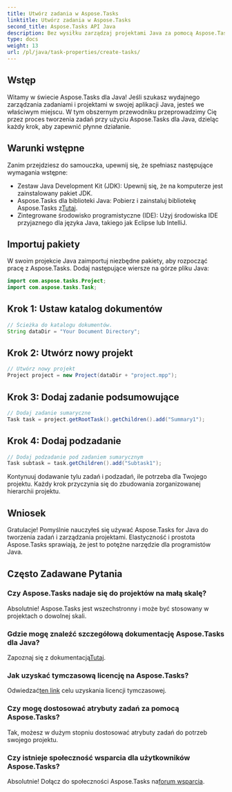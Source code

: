 ```yaml
---
title: Utwórz zadania w Aspose.Tasks
linktitle: Utwórz zadania w Aspose.Tasks
second_title: Aspose.Tasks API Java
description: Bez wysiłku zarządzaj projektami Java za pomocą Aspose.Tasks. Twórz zadania, podzadania i nie tylko. Postępuj zgodnie z naszym przewodnikiem krok po kroku, aby bezproblemowo zarządzać projektami.
type: docs
weight: 13
url: /pl/java/task-properties/create-tasks/
---
```

## Wstęp
Witamy w świecie Aspose.Tasks dla Java! Jeśli szukasz wydajnego zarządzania zadaniami i projektami w swojej aplikacji Java, jesteś we właściwym miejscu. W tym obszernym przewodniku przeprowadzimy Cię przez proces tworzenia zadań przy użyciu Aspose.Tasks dla Java, dzieląc każdy krok, aby zapewnić płynne działanie.
## Warunki wstępne
Zanim przejdziesz do samouczka, upewnij się, że spełniasz następujące wymagania wstępne:
- Zestaw Java Development Kit (JDK): Upewnij się, że na komputerze jest zainstalowany pakiet JDK.
-  Aspose.Tasks dla biblioteki Java: Pobierz i zainstaluj bibliotekę Aspose.Tasks z[Tutaj](https://releases.aspose.com/tasks/java/).
- Zintegrowane środowisko programistyczne (IDE): Użyj środowiska IDE przyjaznego dla języka Java, takiego jak Eclipse lub IntelliJ.
## Importuj pakiety
W swoim projekcie Java zaimportuj niezbędne pakiety, aby rozpocząć pracę z Aspose.Tasks. Dodaj następujące wiersze na górze pliku Java:
```java
import com.aspose.tasks.Project;
import com.aspose.tasks.Task;
```
## Krok 1: Ustaw katalog dokumentów
```java
// Ścieżka do katalogu dokumentów.
String dataDir = "Your Document Directory";
```
## Krok 2: Utwórz nowy projekt
```java
// Utwórz nowy projekt
Project project = new Project(dataDir + "project.mpp");
```
## Krok 3: Dodaj zadanie podsumowujące
```java
// Dodaj zadanie sumaryczne
Task task = project.getRootTask().getChildren().add("Summary1");
```
## Krok 4: Dodaj podzadanie
```java
// Dodaj podzadanie pod zadaniem sumarycznym
Task subtask = task.getChildren().add("Subtask1");
```
Kontynuuj dodawanie tylu zadań i podzadań, ile potrzeba dla Twojego projektu. Każdy krok przyczynia się do zbudowania zorganizowanej hierarchii projektu.
## Wniosek
Gratulacje! Pomyślnie nauczyłeś się używać Aspose.Tasks for Java do tworzenia zadań i zarządzania projektami. Elastyczność i prostota Aspose.Tasks sprawiają, że jest to potężne narzędzie dla programistów Java.
## Często Zadawane Pytania
### Czy Aspose.Tasks nadaje się do projektów na małą skalę?
Absolutnie! Aspose.Tasks jest wszechstronny i może być stosowany w projektach o dowolnej skali.
### Gdzie mogę znaleźć szczegółową dokumentację Aspose.Tasks dla Java?
 Zapoznaj się z dokumentacją[Tutaj](https://reference.aspose.com/tasks/java/).
### Jak uzyskać tymczasową licencję na Aspose.Tasks?
 Odwiedzać[ten link](https://purchase.aspose.com/temporary-license/) celu uzyskania licencji tymczasowej.
### Czy mogę dostosować atrybuty zadań za pomocą Aspose.Tasks?
Tak, możesz w dużym stopniu dostosować atrybuty zadań do potrzeb swojego projektu.
### Czy istnieje społeczność wsparcia dla użytkowników Aspose.Tasks?
 Absolutnie! Dołącz do społeczności Aspose.Tasks na[forum wsparcia](https://forum.aspose.com/c/tasks/15).